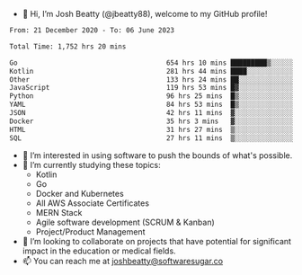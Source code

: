 - 👋 Hi, I’m Josh Beatty (@jbeatty88), welcome to my GitHub profile!

<!--START_SECTION:waka-->

```txt
From: 21 December 2020 - To: 06 June 2023

Total Time: 1,752 hrs 20 mins

Go                                     654 hrs 10 mins █████████▒░░░░░░░░░░░░░░░   37.33 %
Kotlin                                 281 hrs 44 mins ████░░░░░░░░░░░░░░░░░░░░░   16.08 %
Other                                  133 hrs 24 mins ██░░░░░░░░░░░░░░░░░░░░░░░   07.61 %
JavaScript                             119 hrs 53 mins █▓░░░░░░░░░░░░░░░░░░░░░░░   06.84 %
Python                                 96 hrs 25 mins  █▒░░░░░░░░░░░░░░░░░░░░░░░   05.50 %
YAML                                   84 hrs 53 mins  █▒░░░░░░░░░░░░░░░░░░░░░░░   04.84 %
JSON                                   42 hrs 11 mins  ▓░░░░░░░░░░░░░░░░░░░░░░░░   02.41 %
Docker                                 35 hrs 3 mins   ▓░░░░░░░░░░░░░░░░░░░░░░░░   02.00 %
HTML                                   31 hrs 27 mins  ▒░░░░░░░░░░░░░░░░░░░░░░░░   01.80 %
SQL                                    27 hrs 11 mins  ▒░░░░░░░░░░░░░░░░░░░░░░░░   01.55 %
```

<!--END_SECTION:waka-->

- 👀 I’m interested in using software to push the bounds of what's possible.  
- 🌱 I’m currently studying these topics:
  - Kotlin
  - Go
  - Docker and Kubernetes
  - All AWS Associate Certificates
  - MERN Stack
  - Agile software development (SCRUM & Kanban)
  - Project/Product Management
- 💞️ I’m looking to collaborate on projects that have potential for significant impact in the education or medical fields.
- 📫 You can reach me at joshbeatty@softwaresugar.co

<!---
jbeatty88/jbeatty88 is a ✨ special ✨ repository because its `README.md` (this file) appears on your GitHub profile.
You can click the Preview link to take a look at your changes.
--->
